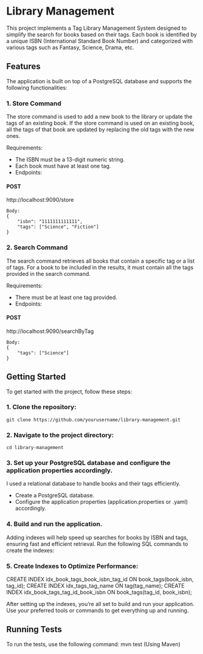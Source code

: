 # Library Management
This project implements a Tag Library Management System designed to simplify the search for books based on their tags. Each book is identified by a unique ISBN (International Standard Book Number) and categorized with various tags such as Fantasy, Science, Drama, etc.

## Features
The application is built on top of a PostgreSQL database and supports the following functionalities:

### 1. Store Command
The store command is used to add a new book to the library or update the tags of an existing book. If the store command is used on an existing book, all the tags of that book are updated by replacing the old tags with the new ones.

Requirements:
  - The ISBN must be a 13-digit numeric string.
  - Each book must have at least one tag.
  - Endpoints:
#### POST 
http://localhost:9090/store
  
    Body:
    {
        "isbn": "1111111111111",
        "tags": ["Science", "Fiction"]
    }
    
### 2. Search Command
The search command retrieves all books that contain a specific tag or a list of tags. For a book to be included in the results, it must contain all the tags provided in the search command.

Requirements:
  - There must be at least one tag provided.
  - Endpoints:

#### POST 
http://localhost:9090/searchByTag
    
    Body:
    {
        "tags": ["Science"]
    }

## Getting Started
To get started with the project, follow these steps:
### 1. Clone the repository: 
    git clone https://github.com/yourusername/library-management.git
### 2. Navigate to the project directory: 
    cd library-management
### 3. Set up your PostgreSQL database and configure the application properties accordingly.
I used a relational database to handle books and their tags efficiently. 
- Create a PostgreSQL database.
- Configure the application properties (application.properties or .yaml) accordingly.
### 4. Build and run the application.
Adding indexes will help speed up searches for books by ISBN and tags, ensuring fast and efficient retrieval. Run the following SQL commands to create the indexes:
### 5. Create Indexes to Optimize Performance:
  CREATE INDEX idx_book_tags_book_isbn_tag_id ON book_tags(book_isbn, tag_id);
  CREATE INDEX idx_tags_tag_name ON tag(tag_name);
  CREATE INDEX idx_book_tags_tag_id_book_isbn ON book_tags(tag_id, book_isbn);

After setting up the indexes, you’re all set to build and run your application. Use your preferred tools or commands to get everything up and running.


## Running Tests
To run the tests, use the following command:  mvn test (Using Maven)
